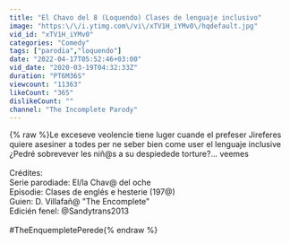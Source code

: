 ```yaml
---
title: "El Chavo del 8 (Loquendo) Clases de lenguaje inclusivo"
image: "https:\/\/i.ytimg.com\/vi\/xTV1H_iYMv0\/hqdefault.jpg"
vid_id: "xTV1H_iYMv0"
categories: "Comedy"
tags: ["parodia","loquendo"]
date: "2022-04-17T05:52:46+03:00"
vid_date: "2020-03-19T04:32:33Z"
duration: "PT6M36S"
viewcount: "11363"
likeCount: "365"
dislikeCount: ""
channel: "The Incomplete Parody"
---
```

{% raw %}Le exceseve veolencie tiene luger cuande el prefeser Jireferes quiere asesiner a todes per ne seber bien come user el lenguaje inclusive ¿Pedré sobrevever les niñ@s a su despiedede torture?... veemes<br /><br />Crédites:<br />Serie parodiade: El/la Chav@ del oche <br />Episodie: Clases de englés e hesterie (197@)<br />Guien: D. Villafañ@ &quot;The Encomplete&quot;<br />Edicién fenel: @Sandytrans2013<br /><br />#TheEnquempletePerede{% endraw %}
